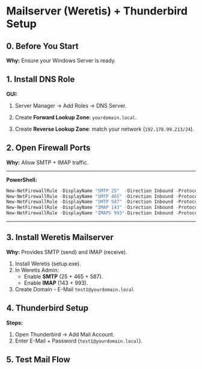 # Mailserver (Weretis) + Thunderbird Setup

## 0. Before You Start
**Why:** Ensure your Windows Server is ready.


## 1. Install DNS Role

**GUI:**
1. Server Manager -> Add Roles -> DNS Server.

2. Create **Forward Lookup Zone**: `yourdomain.local`.

3. Create **Reverse Lookup Zone**: match your network (`192.178.99.213/24`).


## 2. Open Firewall Ports
**Why:** Allow SMTP + IMAP traffic.

---

**PowerShell:**
```powershell
New-NetFirewallRule -DisplayName "SMTP 25"  -Direction Inbound -Protocol TCP -LocalPort 25  -Action Allow
New-NetFirewallRule -DisplayName "SMTP 465" -Direction Inbound -Protocol TCP -LocalPort 465 -Action Allow
New-NetFirewallRule -DisplayName "SMTP 587" -Direction Inbound -Protocol TCP -LocalPort 587 -Action Allow
New-NetFirewallRule -DisplayName "IMAP 143" -Direction Inbound -Protocol TCP -LocalPort 143 -Action Allow
New-NetFirewallRule -DisplayName "IMAPS 993"-Direction Inbound -Protocol TCP -LocalPort 993 -Action Allow
```

---


## 3. Install Weretis Mailserver
**Why:** Provides SMTP (send) and IMAP (receive).

1. Install Weretis (setup.exe).
2. In Weretis Admin:
   - Enable **SMTP** (25 + 465 + 587).
   - Enable **IMAP** (143 + 993).
3. Create Domain - E-Mail `test1@yourdomain.local` 


## 4. Thunderbird Setup

**Steps:**
1. Open Thunderbird -> Add Mail Account.
2. Enter E-Mail + Password (`test1@yourdomain.local`).


## 5. Test Mail Flow